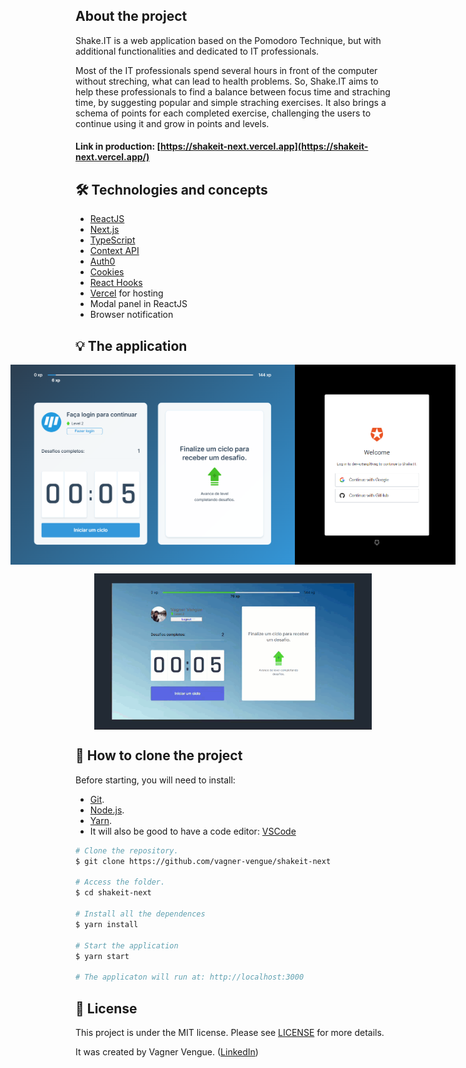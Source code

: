 
## About the project

Shake.IT is a web application based on the Pomodoro Technique, but with additional functionalities and dedicated to IT professionals.

Most of the IT professionals spend several hours in front of the computer without streching, what can lead to health problems.
So, Shake.IT aims to help these professionals to find a balance between focus time and straching time, by suggesting popular and simple straching exercises. It also brings a schema of points for each completed exercise, challenging the users to continue using it and grow in points and levels.

#### Link in production: [https://shakeit-next.vercel.app](https://shakeit-next.vercel.app/)


## 🛠 Technologies and concepts
- [ReactJS][reactjs]
- [Next.js][nextjs]
- [TypeScript][typescript]
- [Context API][context]
- [Auth0][auth0]
- [Cookies][js_cookie]
- [React Hooks][hooks]
- [Vercel][vercel] for hosting
- Modal panel in ReactJS
- Browser notification


## 💡 The application

<p align="left" style="display: flex; align-items: flex-start; justify-content: center;">
    <img alt="Shake.IT" title="#ShakeIT" src="./github-assets/ShakeIT_Main_Screen.png" height="320">
    <img alt="Shake.IT" title="#ShakeIT" src="./github-assets/ShakeIT_Auth0.png" height="320">    
</p>
<p align="left" style="display: flex; align-items: flex-start; justify-content: center;">
    <img alt="Shake.IT" title="#ShakeIT" src="./github-assets/ShakeIT_Animation.gif" height="250">
</p>


## 🎲 How to clone the project

Before starting, you will need to install:
- [Git](https://git-scm.com). 
- [Node.js][nodejs].
- [Yarn][yarn].
- It will also be good to have a code editor: [VSCode][vscode]

```bash
# Clone the repository.
$ git clone https://github.com/vagner-vengue/shakeit-next

# Access the folder.
$ cd shakeit-next

# Install all the dependences
$ yarn install

# Start the application
$ yarn start

# The applicaton will run at: http://localhost:3000
```


## 📝 License

This project is under the MIT license. Please see [LICENSE](license) for more details.

It was created by Vagner Vengue. ([LinkedIn](https://br.linkedin.com/in/vagner-vengue-aa8b5b19))


[typescript]: https://www.typescriptlang.org/
[reactjs]: https://reactjs.org
[rn]: https://facebook.github.io/react-native/
[nextjs]: https://nextjs.org
[auth0]: https://auth0.com/
[vercel]: https://vercel.com/
[js_cookie]: https://www.npmjs.com/package/js-cookie
[hooks]: https://reactjs.org/docs/hooks-intro.html
[context]: https://reactjs.org/docs/context.html
[nodejs]: https://nodejs.org/
[yarn]: https://yarnpkg.com/
[vscode]: https://code.visualstudio.com/
[license]: https://github.com/vagner-vengue/shakeit-next/blob/main/LICENSE
